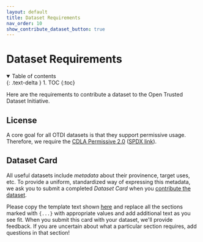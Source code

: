 ```yaml
---
layout: default
title: Dataset Requirements
nav_order: 10
show_contribute_dataset_button: true
---
```


# Dataset Requirements

<details open markdown="block">
  <summary>
    Table of contents
  </summary>
  {: .text-delta }
1. TOC
{:toc}
</details>

Here are the requirements to contribute a dataset to the Open Trusted Dataset Initiative.

## License

A core goal for all OTDI datasets is that they support permissive usage. Therefore, we require the [CDLA Permissive 2.0](https://cdla.dev/permissive-2-0/) ([SPDX link](https://spdx.org/licenses/CDLA-Permissive-2.0.html)). 


## Dataset Card

All useful datasets include _metadata_ about their provinence, target uses, etc. To provide a uniform, standardized way of expressing this metadata, we ask you to submit a completed _Dataset Card_ when you [contribute the dataset]({{site.baseurl}}/contributing).

Please copy the template text shown [here]({{site.baseurl}}/dataset-requirements/dataset-card-template) and replace all the sections marked with `{...}` with appropriate values and add additional text as you see fit. When you submit this card with your dataset, we'll provide feedback. If you are uncertain about what a particular section requires, add questions in that section!

